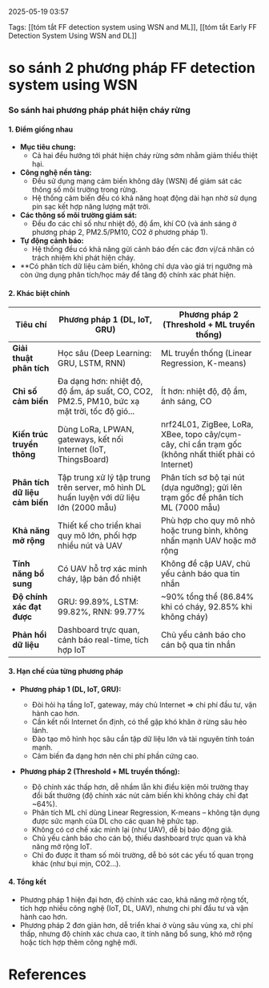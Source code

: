 2025-05-19 03:57


Tags: [[tóm tắt FF detection system using WSN and ML]], [[tóm tắt Early FF Detection System Using WSN and DL]]

# so sánh 2 phương pháp FF detection system using WSN

### So sánh hai phương pháp phát hiện cháy rừng

#### 1. Điểm giống nhau

- **Mục tiêu chung:**
  - Cả hai đều hướng tới phát hiện cháy rừng sớm nhằm giảm thiểu thiệt hại.
- **Công nghệ nền tảng:**
  - Đều sử dụng mạng cảm biến không dây (WSN) để giám sát các thông số môi trường trong rừng.
  - Hệ thống cảm biến đều có khả năng hoạt động dài hạn nhờ sử dụng pin sạc kết hợp năng lượng mặt trời.
- **Các thông số môi trường giám sát:**
  - Đều đo các chỉ số như nhiệt độ, độ ẩm, khí CO (và ánh sáng ở phương pháp 2, PM2.5/PM10, CO2 ở phương pháp 1).
- **Tự động cảnh báo:**
  - Hệ thống đều có khả năng gửi cảnh báo đến các đơn vị/cá nhân có trách nhiệm khi phát hiện cháy.
- **Có phân tích dữ liệu cảm biến, không chỉ dựa vào giá trị ngưỡng mà còn ứng dụng phân tích/học máy để tăng độ chính xác phát hiện.

#### 2. Khác biệt chính

| Tiêu chí                       | Phương pháp 1 (DL, IoT, GRU)                                                                | Phương pháp 2 (Threshold + ML truyền thống)                                                          |
| ------------------------------ | ------------------------------------------------------------------------------------------- | ---------------------------------------------------------------------------------------------------- |
| **Giải thuật phân tích**       | Học sâu (Deep Learning: GRU, LSTM, RNN)                                                     | ML truyền thống (Linear Regression, K-means)                                                         |
| **Chỉ số cảm biến**            | Đa dạng hơn: nhiệt độ, độ ẩm, áp suất, CO, CO2, PM2.5, PM10, bức xạ mặt trời, tốc độ gió... | Ít hơn: nhiệt độ, độ ẩm, ánh sáng, CO                                                                |
| **Kiến trúc truyền thông**     | Dùng LoRa, LPWAN, gateways, kết nối Internet (IoT, ThingsBoard)                             | nrf24L01, ZigBee, LoRa, XBee, topo cây/cụm-cây, chỉ cần trạm gốc (không nhất thiết phải có Internet) |
| **Phân tích dữ liệu cảm biến** | Tập trung xử lý tập trung trên server, mô hình DL huấn luyện với dữ liệu lớn (2000 mẫu)     | Phân tích sơ bộ tại nút (dựa ngưỡng); gửi lên trạm gốc để phân tích ML (7000 mẫu)                    |
| **Khả năng mở rộng**           | Thiết kế cho triển khai quy mô lớn, phối hợp nhiều nút và UAV                               | Phù hợp cho quy mô nhỏ hoặc trung bình, không nhấn mạnh UAV hoặc mở rộng                             |
| **Tính năng bổ sung**          | Có UAV hỗ trợ xác minh cháy, lập bản đồ nhiệt                                               | Không đề cập UAV, chủ yếu cảnh báo qua tin nhắn                                                      |
| **Độ chính xác đạt được**      | GRU: 99.89%, LSTM: 99.82%, RNN: 99.77%                                                      | ~90% tổng thể (86.84% khi có cháy, 92.85% khi không cháy)                                            |
| **Phản hồi dữ liệu**           | Dashboard trực quan, cảnh báo real-time, tích hợp IoT                                       | Chủ yếu cảnh báo cho cán bộ qua tin nhắn                                                             |

#### 3. Hạn chế của từng phương pháp

- **Phương pháp 1 (DL, IoT, GRU):**
  - Đòi hỏi hạ tầng IoT, gateway, máy chủ Internet ⇒ chi phí đầu tư, vận hành cao hơn.
  - Cần kết nối Internet ổn định, có thể gặp khó khăn ở rừng sâu hẻo lánh.
  - Đào tạo mô hình học sâu cần tập dữ liệu lớn và tài nguyên tính toán mạnh.
  - Cảm biến đa dạng hơn nên chi phí phần cứng cao.

- **Phương pháp 2 (Threshold + ML truyền thống):**
  - Độ chính xác thấp hơn, dễ nhầm lẫn khi điều kiện môi trường thay đổi bất thường (độ chính xác nút cảm biến khi không cháy chỉ đạt ~64%).
  - Phân tích ML chỉ dùng Linear Regression, K-means – không tận dụng được sức mạnh của DL cho các quan hệ phức tạp.
  - Không có cơ chế xác minh lại (như UAV), dễ bị báo động giả.
  - Chủ yếu cảnh báo cho cán bộ, thiếu dashboard trực quan và khả năng mở rộng IoT.
  - Chỉ đo được ít tham số môi trường, dễ bỏ sót các yếu tố quan trọng khác (như bụi mịn, CO2…).

#### 4. Tổng kết

- Phương pháp 1 hiện đại hơn, độ chính xác cao, khả năng mở rộng tốt, tích hợp nhiều công nghệ (IoT, DL, UAV), nhưng chi phí đầu tư và vận hành cao hơn.
- Phương pháp 2 đơn giản hơn, dễ triển khai ở vùng sâu vùng xa, chi phí thấp, nhưng độ chính xác chưa cao, ít tính năng bổ sung, khó mở rộng hoặc tích hợp thêm công nghệ mới.


# References
